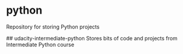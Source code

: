 # python
Repository for storing Python projects

## udacity-intermediate-python
Stores bits of code and projects from Intermediate Python course
